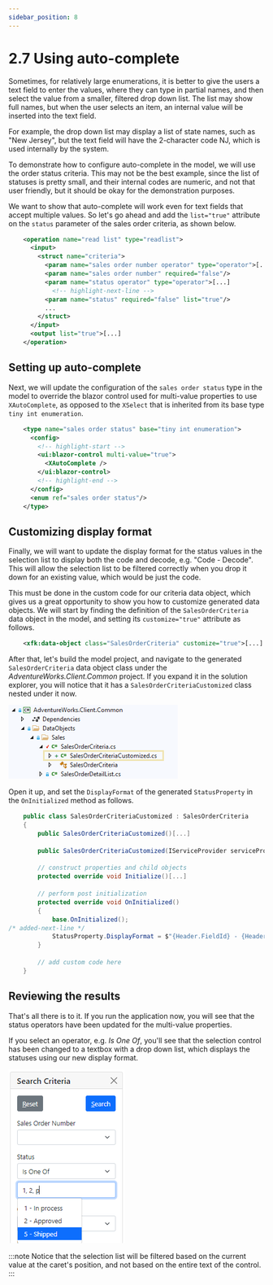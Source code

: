 ```yaml
---
sidebar_position: 8
---
```


# 2.7 Using auto-complete

Sometimes, for relatively large enumerations, it is better to give the users a text field to enter the values, where they can type in partial names, and then select the value from a smaller, filtered drop down list. The list may show full names, but when the user selects an item, an internal value will be inserted into the text field.

For example, the drop down list may display a list of state names, such as "New Jersey", but the text field will have the 2-character code NJ, which is used internally by the system.

To demonstrate how to configure auto-complete in the model, we will use the order status criteria. This may not be the best example, since the list of statuses is pretty small, and their internal codes are numeric, and not that user friendly, but it should be okay for the demonstration purposes.

We want to show that auto-complete will work even for text fields that accept multiple values. So let's go ahead and add the `list="true"` attribute on the `status` parameter of the sales order criteria, as shown below.

```xml title="sales_order.xom"
    <operation name="read list" type="readlist">
      <input>
        <struct name="criteria">
          <param name="sales order number operator" type="operator">[...]
          <param name="sales order number" required="false"/>
          <param name="status operator" type="operator">[...]
            <!-- highlight-next-line -->
          <param name="status" required="false" list="true"/>
          ...
        </struct>
      </input>
      <output list="true">[...]
    </operation>
```

## Setting up auto-complete

Next, we will update the configuration of the `sales order status` type in the model to override the blazor control used for multi-value properties to use `XAutoComplete`, as opposed to the `XSelect` that is inherited from its base type `tiny int enumeration`.

```xml
    <type name="sales order status" base="tiny int enumeration">
      <config>
        <!-- highlight-start -->
        <ui:blazor-control multi-value="true">
          <XAutoComplete />
        </ui:blazor-control>
        <!-- highlight-end -->
      </config>
      <enum ref="sales order status"/>
    </type>
```

## Customizing display format

Finally, we will want to update the display format for the status values in the selection list to display both the code and decode, e.g. "Code - Decode". This will allow the selection list to be filtered correctly when you drop it down for an existing value, which would be just the code.

This must be done in the custom code for our criteria data object, which gives us a great opportunity to show you how to customize generated data objects. We will start by finding the definition of the `SalesOrderCriteria` data object in the model, and setting its `customize="true"` attribute as follows.

```xml
    <xfk:data-object class="SalesOrderCriteria" customize="true">[...]
```

After that, let's build the model project, and navigate to the generated `SalesOrderCriteria` data object class under the *AdventureWorks.Client.Common* project. If you expand it in the solution explorer, you will notice that it has a `SalesOrderCriteriaCustomized` class nested under it now.

![Customized criteria](img7/customized-criteria.png)

Open it up, and set the `DisplayFormat` of the generated `StatusProperty` in the `OnInitialized` method as follows.

```cs title="SalesOrderCriteriaCustomized.cs"
    public class SalesOrderCriteriaCustomized : SalesOrderCriteria
    {
        public SalesOrderCriteriaCustomized()[...]

        public SalesOrderCriteriaCustomized(IServiceProvider serviceProvider) : base(serviceProvider)[...]

        // construct properties and child objects
        protected override void Initialize()[...]

        // perform post initialization
        protected override void OnInitialized()
        {
            base.OnInitialized();
/* added-next-line */
            StatusProperty.DisplayFormat = $"{Header.FieldId} - {Header.FieldText}";
        }

        // add custom code here
    }
```

## Reviewing the results

That's all there is to it. If you run the application now, you will see that the status operators have been updated for the multi-value properties.

If you select an operator, e.g. *Is One Of*, you'll see that the selection control has been changed to a textbox with a drop down list, which displays the statuses using our new display format.

![Auto-complete](img7/auto-complete.png)

:::note
Notice that the selection list will be filtered based on the current value at the caret's position, and not based on the entire text of the control.
:::